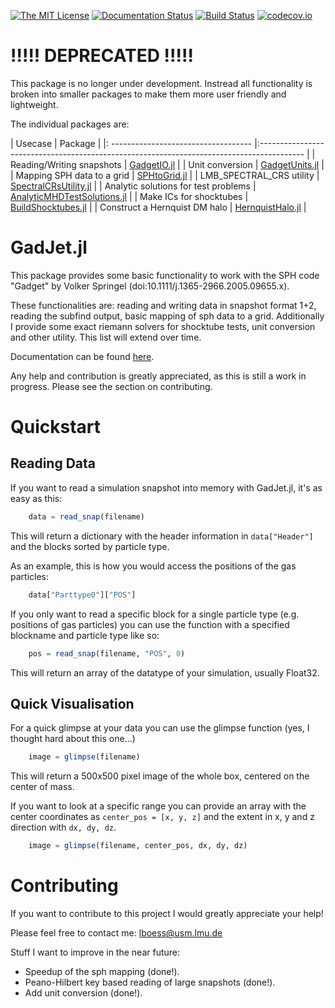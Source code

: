 [![The MIT License](https://img.shields.io/badge/license-MIT-orange.svg)](LICENSE.md)
[![Documentation Status](https://readthedocs.org/projects/gadjetjl/badge/?version=latest)](https://gadjetjl.readthedocs.io/en/latest/?badge=latest)
[![Build Status](https://travis-ci.org/LudwigBoess/GadJet.jl.svg?branch=master)](https://travis-ci.org/LudwigBoess/GadJet.jl)
[![codecov.io](https://codecov.io/gh/LudwigBoess/GadJet.jl/coverage.svg?branch=master)](https://codecov.io/gh/LudwigBoess/GadJet.jl?branch=master)



# !!!!! DEPRECATED !!!!!
This package is no longer under development. Instread all functionality is broken into smaller packages to make them more user friendly and lightweight.

The individual packages are:

| Usecase                              | Package                                                                                   |
|: ----------------------------------- |:----------------------------------------------------------------------------------------- |
| Reading/Writing snapshots            | [GadgetIO.jl](https://github.com/LudwigBoess/GadgetIO.jl)                                 |
| Unit conversion                      | [GadgetUnits.jl](https://github.com/LudwigBoess/GadgetUnits.jl)                           |
| Mapping SPH data to a grid           | [SPHtoGrid.jl](https://github.com/LudwigBoess/SPHtoGrid.jl)                               |
| LMB_SPECTRAL_CRS utility             | [SpectralCRsUtility.jl](https://github.com/LudwigBoess/SpectralCRsUtility.jl)             |
| Analytic solutions for test problems | [AnalyticMHDTestSolutions.jl](https://github.com/LudwigBoess/AnalyticMHDTestSolutions.jl) |
| Make ICs for shocktubes              | [BuildShocktubes.jl](https://github.com/LudwigBoess/BuildShocktubes.jl)                   |
| Construct a Hernquist DM halo        | [HernquistHalo.jl](https://github.com/LudwigBoess/HernquistHalo.jl)                       |


# GadJet.jl

This package provides some basic functionality to work with the SPH code "Gadget" by Volker Springel (doi:10.1111/j.1365-2966.2005.09655.x).

These functionalities are: reading and writing data in snapshot format 1+2, reading the subfind output, basic mapping of sph data to a grid.
Additionally I provide some exact riemann solvers for shocktube tests, unit conversion and other utility.
This list will extend over time.

Documentation can be found [here](https://gadjetjl.readthedocs.io/en/latest/index.html).

Any help and contribution is greatly appreciated, as this is still a work in progress. Please see the section on contributing.

Quickstart
==========

Reading Data
------------

If you want to read a simulation snapshot into memory with GadJet.jl, it's as easy as this:

```julia
    data = read_snap(filename)
```

This will return a dictionary with the header information in `data["Header"]` and the blocks sorted by particle type.

As an example, this is how you would access the positions of the gas particles:

```julia
    data["Parttype0"]["POS"]
```

If you only want to read a specific block for a single particle type (e.g. positions of gas particles) you can use the function with a specified blockname and particle type like so:

```julia
    pos = read_snap(filename, "POS", 0)
```

This will return an array of the datatype of your simulation, usually Float32.

Quick Visualisation
-------------------

For a quick glimpse at your data you can use the glimpse function (yes, I thought hard about this one...)

```julia
    image = glimpse(filename)
```

This will return a 500x500 pixel image of the whole box, centered on the center of mass.

If you want to look at a specific range you can provide an array with the center coordinates as `center_pos = [x, y, z]` and the extent in x, y and z direction with `dx, dy, dz`.

```julia
    image = glimpse(filename, center_pos, dx, dy, dz)
```


Contributing
============

If you want to contribute to this project I would greatly appreciate your help!

Please feel free to contact me: lboess@usm.lmu.de

Stuff I want to improve in the near future:

- Speedup of the sph mapping (done!).
- Peano-Hilbert key based reading of large snapshots (done!).
- Add unit conversion (done!).
